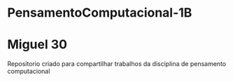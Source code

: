 # PensamentoComputacional-1B 

# Miguel 30
Repositorio criado para compartilhar trabalhos da disciplina de pensamento computacional

